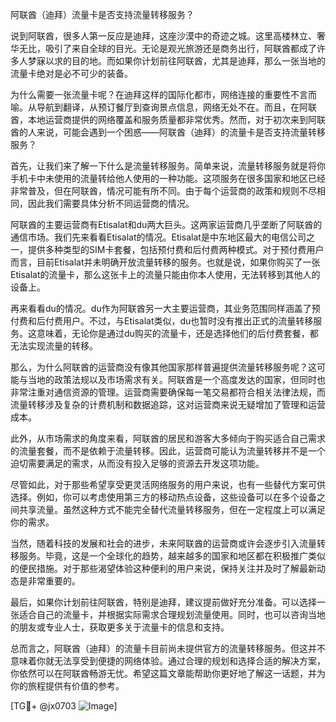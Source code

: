阿联酋（迪拜）流量卡是否支持流量转移服务？

说到阿联酋，很多人第一反应是迪拜，这座沙漠中的奇迹之城。这里高楼林立、奢华无比，吸引了来自全球的目光。无论是观光旅游还是商务出行，阿联酋都成了许多人梦寐以求的目的地。而如果你计划前往阿联酋，尤其是迪拜，那么一张当地的流量卡绝对是必不可少的装备。

为什么需要一张流量卡呢？在迪拜这样的国际化都市，网络连接的重要性不言而喻。从导航到翻译，从预订餐厅到查询景点信息，网络无处不在。而且，在阿联酋，本地运营商提供的网络覆盖和服务质量都非常优秀。然而，对于初次来到阿联酋的人来说，可能会遇到一个困惑——阿联酋（迪拜）的流量卡是否支持流量转移服务？

首先，让我们来了解一下什么是流量转移服务。简单来说，流量转移服务就是将你手机卡中未使用的流量转给他人使用的一种功能。这项服务在很多国家和地区已经非常普及，但在阿联酋，情况可能有所不同。由于每个运营商的政策和规则不尽相同，因此我们需要具体分析不同运营商的情况。

阿联酋的主要运营商有Etisalat和du两大巨头。这两家运营商几乎垄断了阿联酋的通信市场。我们先来看看Etisalat的情况。Etisalat是中东地区最大的电信公司之一，提供多种类型的SIM卡套餐，包括预付费和后付费两种模式。对于预付费用户而言，目前Etisalat并未明确开放流量转移的服务。也就是说，如果你购买了一张Etisalat的流量卡，那么这张卡上的流量只能由你本人使用，无法转移到其他人的设备上。

再来看看du的情况。du作为阿联酋另一大主要运营商，其业务范围同样涵盖了预付费和后付费用户。不过，与Etisalat类似，du也暂时没有推出正式的流量转移服务。这意味着，无论你是通过du购买的流量卡，还是选择他们的后付费套餐，都无法实现流量的转移。

那么，为什么阿联酋的运营商没有像其他国家那样普遍提供流量转移服务呢？这可能与当地的政策法规以及市场需求有关。阿联酋是一个高度发达的国家，但同时也非常注重对通信资源的管理。运营商需要确保每一笔交易都符合相关法律法规，而流量转移涉及复杂的计费机制和数据追踪，这对运营商来说无疑增加了管理和运营成本。

此外，从市场需求的角度来看，阿联酋的居民和游客大多倾向于购买适合自己需求的流量套餐，而不是依赖于流量转移。因此，运营商可能认为流量转移并不是一个迫切需要满足的需求，从而没有投入足够的资源去开发这项功能。

尽管如此，对于那些希望享受更灵活网络服务的用户来说，也有一些替代方案可供选择。例如，你可以考虑使用第三方的移动热点设备，这些设备可以在多个设备之间共享流量。虽然这种方式不能完全替代流量转移服务，但在一定程度上可以满足你的需求。

当然，随着科技的发展和社会的进步，未来阿联酋的运营商或许会逐步引入流量转移服务。毕竟，这是一个全球化的趋势，越来越多的国家和地区都在积极推广类似的便民措施。对于那些渴望体验这种便利的用户来说，保持关注并及时了解最新动态是非常重要的。

最后，如果你计划前往阿联酋，特别是迪拜，建议提前做好充分准备。可以选择一张适合自己的流量卡，并根据实际需求合理规划流量使用。同时，也可以咨询当地的朋友或专业人士，获取更多关于流量卡的信息和支持。

总而言之，阿联酋（迪拜）的流量卡目前尚未提供官方的流量转移服务。但这并不意味着你就无法享受到便捷的网络体验。通过合理的规划和选择合适的解决方案，你依然可以在阿联酋畅游无忧。希望这篇文章能帮助你更好地了解这一话题，并为你的旅程提供有价值的参考。

[TG💪+ @jx0703 ![Image](https://github.com/user-attachments/assets/dbca1d08-cadb-493c-b0ec-ad6f7a83f270)]
